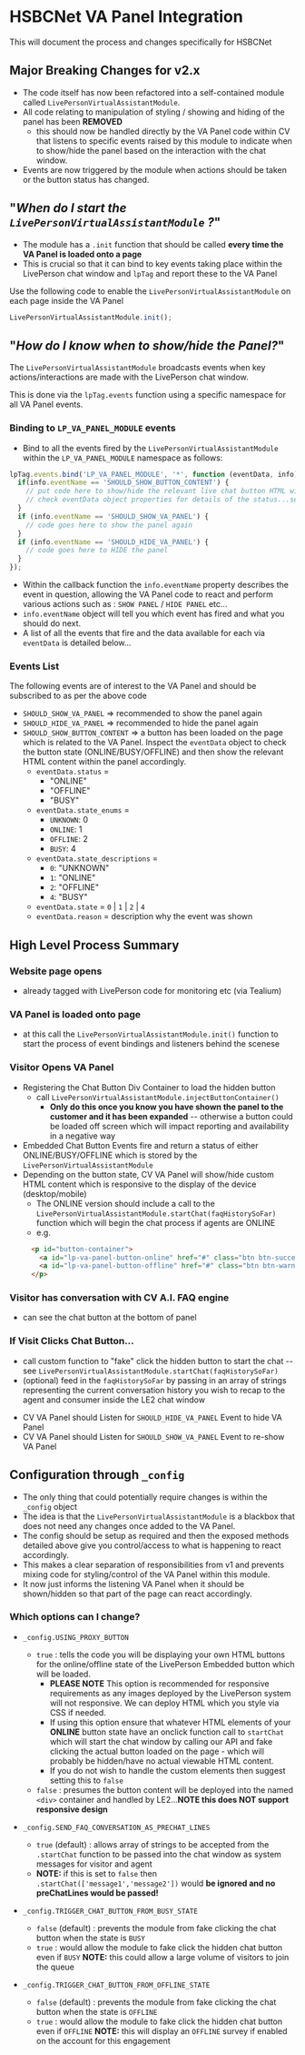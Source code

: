 # HSBCNet VA Panel Integration 

This will document the process and changes specifically for HSBCNet

## Major Breaking Changes for v2.x

+ The code itself has now been refactored into a self-contained module called `LivePersonVirtualAssistantModule`. 
+ All code relating to manipulation of styling / showing and hiding of the panel has been **REMOVED** 
  - this should now be handled directly by the VA Panel code within CV that listens to specific events raised by this module to indicate when to show/hide the panel based on the interaction with the chat window.
+ Events are now triggered by the module when actions should be taken or the button status has changed.

## "_When do I start the `LivePersonVirtualAssistantModule` ?_"

+ The module has a `.init` function that should be called **every time the VA Panel is loaded onto a page**
+ This is crucial so that it can bind to key events taking place within the LivePerson chat window and `lpTag` and report these to the VA Panel

Use the following code to enable the `LivePersonVirtualAssistantModule` on each page inside the VA Panel

```js
LivePersonVirtualAssistantModule.init();
```

## "_How do I know when to show/hide the Panel?_"

The `LivePersonVirtualAssistantModule` broadcasts events when key actions/interactions are made with the LivePerson chat window.

This is done via the `lpTag.events` function using a specific namespace for all VA Panel events.

### Binding to `LP_VA_PANEL_MODULE` events

* Bind to all the events fired by the `LivePersonVirtualAssistantModule` within the `LP_VA_PANEL_MODULE` namespace as follows:

```js
lpTag.events.bind('LP_VA_PANEL_MODULE', '*', function (eventData, info){
  if(info.eventName == 'SHOULD_SHOW_BUTTON_CONTENT') {
    // put code here to show/hide the relevant live chat button HTML within the VA panel as required based on the button status online/offline/busy etc...
    // check eventData object properties for details of the status...see Event List in README
  }
  if (info.eventName == 'SHOULD_SHOW_VA_PANEL') {
    // code goes here to show the panel again
  }
  if (info.eventName == 'SHOULD_HIDE_VA_PANEL') {
    // code goes here to HIDE the panel 
  }
});
```

* Within the callback function the `info.eventName` property describes the event in question, allowing the VA Panel code to react and perform various actions such as : `SHOW PANEL` / `HIDE PANEL` etc...
* `info.eventName` object will tell you which event has fired and what you should do next.
* A list of all the events that fire and the data available for each via `eventData` is detailed below...

### Events List

The following events are of interest to the VA Panel and should be subscribed to as per the above code 

* `SHOULD_SHOW_VA_PANEL` => recommended to show the panel again
* `SHOULD_HIDE_VA_PANEL` => recommended to hide the panel again
* `SHOULD_SHOW_BUTTON_CONTENT` => a button has been loaded on the page which is related to the VA Panel. Inspect the `eventData` object to check the button state (ONLINE/BUSY/OFFLINE) and then show the relevant HTML content within the panel accordingly.
  + `eventData.status` = 
    + "ONLINE"
    + "OFFLINE"
    + "BUSY"
  + `eventData.state_enums` = 
    + `UNKNOWN`: 0
    + `ONLINE`: 1    
    + `OFFLINE`: 2
    + `BUSY`: 4
  + `eventData.state_descriptions` = 
    + `0`: "UNKNOWN"
    + `1`: "ONLINE"
    + `2`: "OFFLINE"
    + `4`: "BUSY"
  + `eventData.state` = `0` | `1` | `2` | `4`
  + `eventData.reason` = description why the event was shown


## High Level Process Summary

### Website page opens 
- already tagged with LivePerson code for monitoring etc (via Tealium)
### VA Panel is loaded onto page
  + at this call the  `LivePersonVirtualAssistantModule.init()` function to start the process of event bindings and listeners behind the scenese
### Visitor Opens VA Panel
  * Registering the Chat Button Div Container to load the hidden button 
    * call `LivePersonVirtualAssistantModule.injectButtonContainer()`
      * **Only do this once you know you have shown the panel to the customer and it has been expanded** -- otherwise a button could be loaded off screen which will impact reporting and availability in a negative way
  * Embedded Chat Button Events fire and return a status of either ONLINE/BUSY/OFFLINE which is stored by the `LivePersonVirtualAssistantModule`
  * Depending on the button state, CV VA Panel will show/hide custom HTML content which is responsive to the display of the device (desktop/mobile)
    * The ONLINE version should include a call to the `LivePersonVirtualAssistantModule.startChat(faqHistorySoFar)` function which will begin the chat process if agents are ONLINE
    + e.g. 
    ```html
      <p id="button-container">
        <a id="lp-va-panel-button-online" href="#" class="btn btn-success lp-va-panel-button hide-lp-button" onclick="LivePersonVirtualAssistantModule.startChat(faqHistorySoFar);">Click to chat</a>
        <a id="lp-va-panel-button-offline" href="#" class="btn btn-warning lp-va-panel-button hide-lp-button">All Agents are OFFLINE/BUSY</a>
      </p>
    ```
    
### Visitor has conversation with CV A.I. FAQ engine 
+ can see the chat button at the bottom of panel

### If Visit Clicks Chat Button...
  + call custom function to "fake" click the hidden button to start the chat -- see `LivePersonVirtualAssistantModule.startChat(faqHistorySoFar)`
  + (optional) feed in the `faqHistorySoFar` by passing in an array of strings representing the current conversation history you wish to recap to the agent and consumer inside the LE2 chat window

* CV VA Panel should Listen for `SHOULD_HIDE_VA_PANEL` Event to hide VA Panel 
* CV VA Panel should Listen for `SHOULD_SHOW_VA_PANEL` Event to re-show VA Panel


## Configuration through `_config`

* The only thing that could potentially require changes is within the `_config` object
* The idea is that the `LivePersonVirtualAssistantModule` is a blackbox that does not need any changes once added to the VA Panel.
* The config should be setup as required and then the exposed methods detailed above give you control/access to what is happening to react accordingly.
* This makes a clear separation of responsibilities from v1 and prevents mixing code for styling/control of the VA Panel within this module.
* It now just informs the listening VA Panel when it should be shown/hidden so that part of the page can react accordingly.

### Which options can I change?

+ `_config.USING_PROXY_BUTTON`
  + `true` : tells the code you will be displaying your own HTML buttons for the online/offline state of the LivePerson Embedded button which will be loaded. 
    + **PLEASE NOTE** This option is recommended for responsive requirements as any images deployed by the LivePerson system will not responsive. We can deploy HTML which you style via CSS if needed.
    + If using this option ensure that whatever HTML elements of your **ONLINE** button state have an onclick function call to `startChat`  which will start the chat window by calling our API and fake clicking the actual button loaded on the page - which will probably be hidden/have no actual viewable HTML content.
    + If you do not wish to handle the custom elements then suggest setting this to `false`
  + `false` : presumes the button content will be deployed into the named `<div>` container and handled by LE2...**NOTE this does NOT support responsive design**

+ `_config.SEND_FAQ_CONVERSATION_AS_PRECHAT_LINES`
  + `true` (default) : allows array of strings to be accepted from the `.startChat` function to be passed into the chat window as system messages for visitor and agent
  + **NOTE:** if this is set to `false` then `.startChat(['message1','message2'])` would **be ignored and no preChatLines would be passed!**

+ `_config.TRIGGER_CHAT_BUTTON_FROM_BUSY_STATE`
  + `false` (default) : prevents the module from fake clicking the chat button when the state is `BUSY`
  + `true` : would allow the module to fake click the hidden chat button even if `BUSY` **NOTE:** this could allow a large volume of visitors to join the queue
+ `_config.TRIGGER_CHAT_BUTTON_FROM_OFFLINE_STATE`
  + `false` (default) : prevents the module from fake clicking the chat button when the state is `OFFLINE`
  + `true` : would allow the module to fake click the hidden chat button even if `OFFLINE` **NOTE:** this will display an `OFFLINE` survey if enabled on the account for this engagement
  

